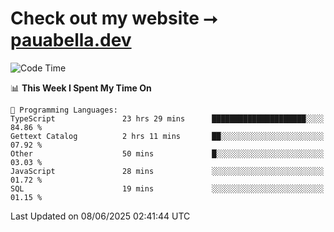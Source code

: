 # Check out my website ⭢ [pauabella.dev](https://pauabella.dev)

<!--START_SECTION:waka-->
![Code Time](http://img.shields.io/badge/Code%20Time-4%2C513%20hrs%2059%20mins-blue)

📊 **This Week I Spent My Time On** 

```text
💬 Programming Languages: 
TypeScript               23 hrs 29 mins      █████████████████████░░░░   84.86 % 
Gettext Catalog          2 hrs 11 mins       ██░░░░░░░░░░░░░░░░░░░░░░░   07.92 % 
Other                    50 mins             █░░░░░░░░░░░░░░░░░░░░░░░░   03.03 % 
JavaScript               28 mins             ░░░░░░░░░░░░░░░░░░░░░░░░░   01.72 % 
SQL                      19 mins             ░░░░░░░░░░░░░░░░░░░░░░░░░   01.15 % 
```


 Last Updated on 08/06/2025 02:41:44 UTC
<!--END_SECTION:waka-->
